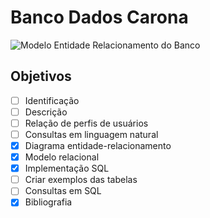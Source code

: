 # Banco Dados Carona

![Modelo Entidade Relacionamento do Banco](https://photos.google.com/share/AF1QipNfTnBbw1HW9_p6mYqBbpPULAjT_MO-O1f12SHvFTuRcv1ckbzg8nRzht5374zJTg/photo/AF1QipNOznI1Xoho0oradaw9mlI4xAUOo-USL5edeqk?key=d1FSX3dhRkU1Vmp4WE5IdHRFaFRkTXlkV0syWHBB)


## Objetivos
- [ ] Identificação
- [ ] Descrição
- [ ] Relação de perfis de usuários 
- [ ] Consultas em linguagem natural
- [x] Diagrama entidade-relacionamento
- [x] Modelo relacional
- [x] Implementação SQL
- [ ] Criar exemplos das tabelas
- [ ] Consultas em SQL
- [x] Bibliografia
